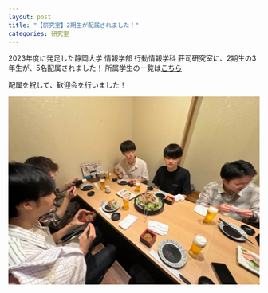 ```yaml
---
layout: post
title: "【研究室】2期生が配属されました！"
categories: 研究室
---
```



2023年度に発足した静岡大学 情報学部 行動情報学科 莊司研究室に、2期生の3年生が、5名配属されました！
所属学生の一覧は[こちら](../../../../member)


配属を祝して、歓迎会を行いました！

![写真](/assets/img/posts/20240807/2ndmembers_1.jpeg "飲み会の様子")
